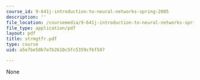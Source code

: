 ```yaml
---
course_id: 9-641j-introduction-to-neural-networks-spring-2005
description: ''
file_location: /coursemedia/9-641j-introduction-to-neural-networks-spring-2005/a5e7be50b7e7b2610c5fc5359cf6f597_strmgtfr.pdf
file_type: application/pdf
layout: pdf
title: strmgtfr.pdf
type: course
uid: a5e7be50b7e7b2610c5fc5359cf6f597

---
```

None
